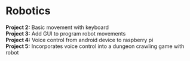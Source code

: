 # Robotics

**Project 2:** Basic movement with keyboard<br>
**Project 3:** Add GUI to program robot movements<br>
**Project 4:** Voice control from android device to raspberry pi<br>
**Project 5:** Incorporates voice control into a dungeon crawling game with robot
